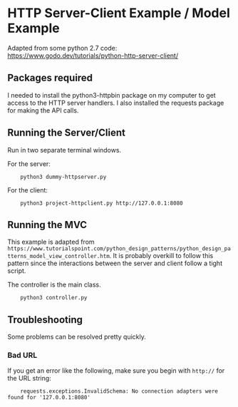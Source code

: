 # HTTP Server-Client Example / Model Example

Adapted from some python 2.7 code:
https://www.godo.dev/tutorials/python-http-server-client/

## Packages required

I needed to install the python3-httpbin package on my computer to get access to the HTTP server handlers. I also installed the requests package for making the API calls.

## Running the Server/Client

Run in two separate terminal windows.

For the server:

```
    python3 dummy-httpserver.py
```

For the client:

```
    python3 project-httpclient.py http://127.0.0.1:8080
```

## Running the MVC

This example is adapted from `https://www.tutorialspoint.com/python_design_patterns/python_design_patterns_model_view_controller.htm`. It is probably overkill to follow this pattern since the interactions between the server and client follow a tight script.

The controller is the main class.

```
    python3 controller.py
```

## Troubleshooting

Some problems can be resolved pretty quickly.

### Bad URL

If you get an error like the following,  make sure you begin with `http://` for the URL string:

```
    requests.exceptions.InvalidSchema: No connection adapters were found for '127.0.0.1:8080'
```

